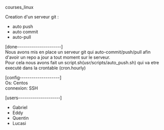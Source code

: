 courses_linux

Creation d'un serveur git :
- auto push
- auto commit
- auto-pull

[done----------------------]  
Nous avons mis en place un serveur git qui auto-commit/push/pull afin d'avoir un repo a jour a tout moment sur le serveur.  
Pour cela nous avons fait un script.sh(usr/scripts/auto_push.sh) qui va etre executé dans la crontable (cron.hourly)   

[config--------------------]  
Os: Centos  
connexion: SSH  

[users---------------------]  
- Gabriel
- Eddy
- Quentin
- Lucasi
